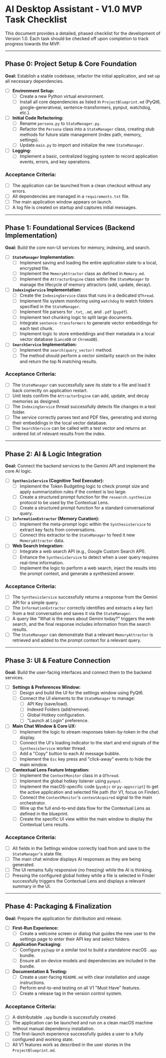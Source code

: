 # AI Desktop Assistant - V1.0 MVP Task Checklist

This document provides a detailed, phased checklist for the development of Version 1.0. Each task should be checked off upon completion to track progress towards the MVP.

---

## Phase 0: Project Setup & Core Foundation

**Goal:** Establish a stable codebase, refactor the initial application, and set up all necessary dependencies.

- [ ] **Environment Setup:**
    - [ ] Create a new Python virtual environment.
    - [ ] Install all core dependencies as listed in `ProjectBlueprint.md` (PyQt6, google-generativeai, sentence-transformers, pynput, watchdog, etc.).
- [ ] **Initial Code Refactoring:**
    - [ ] Rename `persona.py` to `StateManager.py`.
    - [ ] Refactor the `Persona` class into a `StateManager` class, creating stub methods for future state management (index path, memory, settings).
    - [ ] Update `main.py` to import and initialize the new `StateManager`.
- [ ] **Logging:**
    - [ ] Implement a basic, centralized logging system to record application events, errors, and key operations.

### Acceptance Criteria:
- [ ] The application can be launched from a clean checkout without any errors.
- [ ] All dependencies are managed in a `requirements.txt` file.
- [ ] The main application window appears on launch.
- [ ] A log file is created on startup and captures initial messages.

---

## Phase 1: Foundational Services (Backend Implementation)

**Goal:** Build the core non-UI services for memory, indexing, and search.

- [ ] **`StateManager` Implementation:**
    - [ ] Implement saving and loading the entire application state to a local, encrypted file.
    - [ ] Implement the `MemoryAttractor` class as defined in `Memory.md`.
    - [ ] Implement the `AttractorEngine` class within the `StateManager` to manage the lifecycle of memory attractors (add, update, decay).
- [ ] **`IndexingService` Implementation:**
    - [ ] Create the `IndexingService` class that runs in a dedicated `QThread`.
    - [ ] Implement file system monitoring using `watchdog` to watch folders specified in the `StateManager`.
    - [ ] Implement file parsers for `.txt`, `.md`, and `.pdf` (`pypdf`).
    - [ ] Implement text chunking logic to split large documents.
    - [ ] Integrate `sentence-transformers` to generate vector embeddings for each text chunk.
    - [ ] Implement logic to store embeddings and their metadata in a local vector database (`LanceDB` or `ChromaDB`).
- [ ] **`SearchService` Implementation:**
    - [ ] Implement the `search(query_vector)` method.
    - [ ] The method should perform a vector similarity search on the index and return the top N matching results.

### Acceptance Criteria:
- [ ] The `StateManager` can successfully save its state to a file and load it back correctly on application restart.
- [ ] Unit tests confirm the `AttractorEngine` can add, update, and decay memories as designed.
- [ ] The `IndexingService` thread successfully detects file changes in a test folder.
- [ ] The service correctly parses text and PDF files, generating and storing their embeddings in the local vector database.
- [ ] The `SearchService` can be called with a test vector and returns an ordered list of relevant results from the index.

---

## Phase 2: AI & Logic Integration

**Goal:** Connect the backend services to the Gemini API and implement the core AI logic.

- [ ] **`SynthesisService` (Cognitive Tool Executor):**
    - [ ] Implement the Token Budgeting logic to check prompt size and apply summarization rules if the context is too large.
    - [ ] Create a structured prompt function for the `research.synthesize` protocol to be used by the Contextual Lens.
    - [ ] Create a structured prompt function for a standard conversational query.
- [ ] **`InformationExtractor` (Memory Curation):**
    - [ ] Implement the meta-prompt logic within the `SynthesisService` to extract key facts from conversations.
    - [ ] Connect this extractor to the `StateManager` to feed it new `MemoryAttractor` data.
- [ ] **Web Search Integration:**
    - [ ] Integrate a web search API (e.g., Google Custom Search API).
    - [ ] Enhance the `SynthesisService` to detect when a user query requires real-time information.
    - [ ] Implement the logic to perform a web search, inject the results into the prompt context, and generate a synthesized answer.

### Acceptance Criteria:
- [ ] The `SynthesisService` successfully returns a response from the Gemini API for a simple query.
- [ ] The `InformationExtractor` correctly identifies and extracts a key fact from a test conversation and saves it via the `StateManager`.
- [ ] A query like "What is the news about Gemini today?" triggers the web search, and the final response includes information from the search results.
- [ ] The `StateManager` can demonstrate that a relevant `MemoryAttractor` is retrieved and added to the prompt context for a relevant query.

---

## Phase 3: UI & Feature Connection

**Goal:** Build the user-facing interfaces and connect them to the backend services.

- [ ] **Settings & Preferences Window:**
    - [ ] Design and build the UI for the settings window using PyQt6.
    - [ ] Connect the UI elements to the `StateManager` to manage:
        - [ ] API Key (save/load).
        - [ ] Indexed Folders (add/remove).
        - [ ] Global Hotkey configuration.
        - [ ] "Launch at Login" preference.
- [ ] **Main Chat Window & Core UX:**
    - [ ] Implement the logic to stream responses token-by-token in the chat display.
    - [ ] Connect the UI's loading indicator to the start and end signals of the `SynthesisService` worker thread.
    - [ ] Add a "Copy" button to each AI message bubble.
    - [ ] Implement the `Esc` key press and "click-away" events to hide the main window.
- [ ] **Contextual Lens Feature Integration:**
    - [ ] Implement the `ContextMonitor` class in a `QThread`.
    - [ ] Implement the global hotkey listener using `pynput`.
    - [ ] Implement the macOS-specific code (`pyobjc` or `py-appscript`) to get the active application and selected file path (for V1, focus on Finder).
    - [ ] Connect the `ContextMonitor`'s `contextAcquired` signal to the main orchestrator.
    - [ ] Wire up the full end-to-end data flow for the Contextual Lens as defined in the blueprint.
    - [ ] Create the specific UI view within the main window to display the Contextual Lens results.

### Acceptance Criteria:
- [ ] All fields in the Settings window correctly load from and save to the `StateManager`'s state file.
- [ ] The main chat window displays AI responses as they are being generated.
- [ ] The UI remains fully responsive (no freezing) while the AI is thinking.
- [ ] Pressing the configured global hotkey while a file is selected in Finder successfully triggers the Contextual Lens and displays a relevant summary in the UI.

---

## Phase 4: Packaging & Finalization

**Goal:** Prepare the application for distribution and release.

- [ ] **First-Run Experience:**
    - [ ] Create a welcome screen or dialog that guides the new user to the settings page to enter their API key and select folders.
- [ ] **Application Packaging:**
    - [ ] Configure `py2app` or a similar tool to build a standalone macOS `.app` bundle.
    - [ ] Ensure all on-device models and dependencies are included in the bundle.
- [ ] **Documentation & Testing:**
    - [ ] Create a user-facing `README.md` with clear installation and usage instructions.
    - [ ] Perform end-to-end testing on all V1 "Must Have" features.
    - [ ] Create a release tag in the version control system.

### Acceptance Criteria:
- [ ] A distributable `.app` bundle is successfully created.
- [ ] The application can be launched and run on a clean macOS machine without manual dependency installation.
- [ ] The first-launch experience successfully guides a user to a fully configured and working state.
- [ ] All V1 features work as described in the user stories in the `ProjectBlueprint.md`.